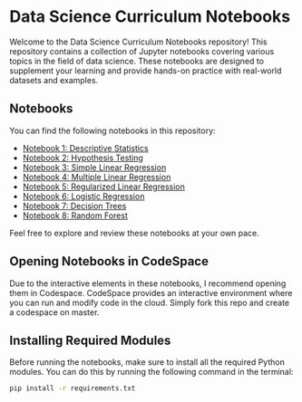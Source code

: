 # Data Science Curriculum Notebooks

Welcome to the Data Science Curriculum Notebooks repository! This repository contains a collection of Jupyter notebooks covering various topics in the field of data science. These notebooks are designed to supplement your learning and provide hands-on practice with real-world datasets and examples.

## Notebooks

You can find the following notebooks in this repository:
- [Notebook 1: Descriptive Statistics](01-descriptive-statistics.ipynb)
- [Notebook 2: Hypothesis Testing](02-hypothesis-testing.ipynb)
- [Notebook 3: Simple Linear Regression](03-simple-linear-regression.ipynb)
- [Notebook 4: Multiple Linear Regression](04-multiple-linear-regression.ipynb)
- [Notebook 5: Regularized Linear Regression](05-regularized-linear-regression.ipynb)
- [Notebook 6: Logistic Regression](06-logistic-regression.ipynb)
- [Notebook 7: Decision Trees](07-decision-trees.ipynb)
- [Notebook 8: Random Forest](08-random-forest.ipynb)

Feel free to explore and review these notebooks at your own pace.

## Opening Notebooks in CodeSpace

Due to the interactive elements in these notebooks, I recommend opening them in Codespace. CodeSpace provides an interactive environment where you can run and modify code in the cloud. Simply fork this repo and create a codespace on master.

## Installing Required Modules

Before running the notebooks, make sure to install all the required Python modules. You can do this by running the following command in the terminal:

```bash
pip install -r requirements.txt